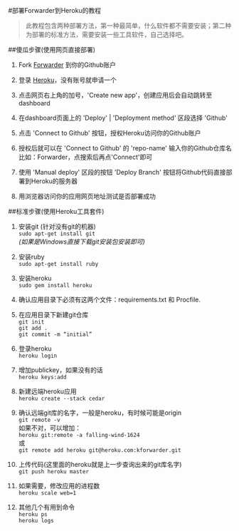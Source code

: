 #部署Forwarder到Heroku的教程

> 此教程包含两种部署方法，第一种最简单，什么软件都不需要安装；第二种为部署的标准方法，需要安装一些工具软件，自己选择吧。

##傻瓜步骤(使用网页直接部署)  
1. Fork [Forwarder](https://github.com/cdhigh/Forwarder) 到你的Github账户  

2. 登录 [Heroku](https://www.heroku.com/)，没有账号就申请一个  

3. 点击网页右上角的加号，'Create new app'，创建应用后会自动跳转至dashboard  

4. 在dashboard页面上的 'Deploy' | 'Deployment method' 区段选择 'Github'  

5. 点击 'Connect to Github' 按钮，授权Heroku访问你的Github账户  

6. 授权后就可以在 'Connect to Github' 的 'repo-name' 输入你的Github仓库名比如：Forwarder，点搜索后再点'Connect'即可  

7. 使用 'Manual deploy' 区段的按钮 'Deploy Branch' 按钮将Github代码直接部署到Heroku的服务器  

8. 用浏览器访问你的应用网页地址测试是否部署成功  

##标准步骤(使用Heroku工具套件)  
1. 安装git (针对没有git的机器)  
`sudo apt-get install git`   
*(如果是Windows直接下载git安装包安装即可)*

2. 安装ruby  
`sudo apt-get install ruby`

3. 安装heroku  
`sudo gem install heroku`

4. 确认应用目录下必须有这两个文件：requirements.txt 和 Procfile.  

5. 在应用目录下新建git仓库  
`git init`  
`git add .`  
`git commit -m “initial”`

6. 登录heroku  
`heroku login`

7. 增加publickey，如果没有的话  
`heroku keys:add`

8. 新建远端heroku应用  
`heroku create --stack cedar`

9. 确认远端git库的名字，一般是heroku，有时候可能是origin  
`git remote -v`  
如果不对，可以增加：  
`heroku git:remote -a falling-wind-1624`  
或  
`git remote add heroku git@heroku.com:kforwarder.git`

10. 上传代码(这里面的heroku就是上一步查询出来的git库名字)  
`git push heroku master`

11. 如果需要，修改应用的进程数  
`heroku scale web=1`

12. 其他几个有用到命令  
`heroku ps`  
`heroku logs`
